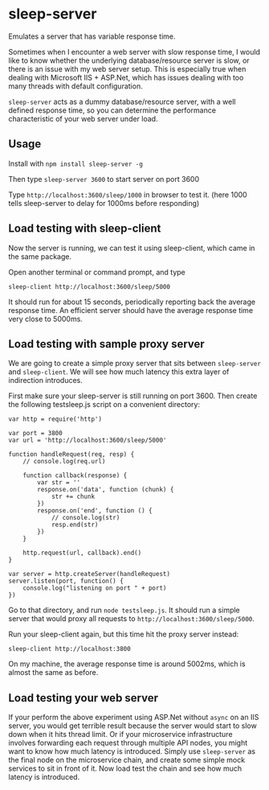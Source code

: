 # sleep-server
Emulates a server that has variable response time.

Sometimes when I encounter a web server with slow response time, I would like to know whether the underlying database/resource server is slow, or there is an issue with my web server setup. This is especially true when dealing with Microsoft IIS + ASP.Net, which has issues dealing with too many threads with default configuration.

`sleep-server` acts as a dummy database/resource server, with a well defined response time, so you can determine the performance characteristic of your web server under load.


## Usage

Install with `npm install sleep-server -g`

Then type `sleep-server 3600` to start server on port 3600

Type `http://localhost:3600/sleep/1000` in browser to test it. (here 1000 tells sleep-server to delay for 1000ms before responding)


## Load testing with sleep-client

Now the server is running, we can test it using sleep-client, which came in the same package.

Open another terminal or command prompt, and type

`sleep-client http://localhost:3600/sleep/5000`

It should run for about 15 seconds, periodically reporting back the average response time. An efficient server should have the average response time very close to 5000ms.


## Load testing with sample proxy server

We are going to create a simple proxy server that sits between `sleep-server` and `sleep-client`. We will see how much latency this extra layer of indirection introduces.

First make sure your sleep-server is still running on port 3600. Then create the following testsleep.js script on a convenient directory:

    var http = require('http')

    var port = 3800
    var url = 'http://localhost:3600/sleep/5000'

    function handleRequest(req, resp) {
        // console.log(req.url)

        function callback(response) {
            var str = ''
            response.on('data', function (chunk) {
                str += chunk
            })
            response.on('end', function () {
                // console.log(str)
                resp.end(str)
            })
        }
    
        http.request(url, callback).end()
    }

    var server = http.createServer(handleRequest)
    server.listen(port, function() {
        console.log("listening on port " + port)
    })

Go to that directory, and run `node testsleep.js`. It should run a simple server that would proxy all requests to `http://localhost:3600/sleep/5000`.

Run your sleep-client again, but this time hit the proxy server instead:

`sleep-client http://localhost:3800`

On my machine, the average response time is around 5002ms, which is almost the same as before.


## Load testing your web server

If your perform the above experiment using ASP.Net without `async` on an IIS server, you would get terrible result because the server would start to slow down when it hits thread limit. Or if your microservice infrastructure involves forwarding each request through multiple API nodes, you might want to know how much latency is introduced. Simply use `sleep-server` as the final node on the microservice chain, and create some simple mock services to sit in front of it. Now load test the chain and see how much latency is introduced.

